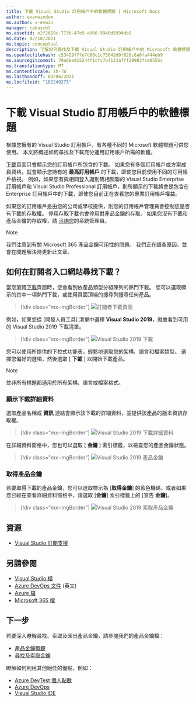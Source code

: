 ```yaml
---
title: 下載 Visual Studio 訂用帳戶中的軟體標題 | Microsoft Docs
author: evanwindom
ms.author: v-evwin
manager: cabuschl
ms.assetid: e2f2619c-7736-47e5-a066-5940d5994db9
ms.date: 02/18/2021
ms.topic: conceptual
description: 了解如何尋找及下載 Visual Studio 訂用帳戶中的 Microsoft 軟體標題
ms.openlocfilehash: c53429f7fe7d88c1c75642d9f820c8a6fa444eb9
ms.sourcegitcommit: 79a6be815244f1cfc7b4123afff29983fce0555c
ms.translationtype: MT
ms.contentlocale: zh-TW
ms.lasthandoff: 03/06/2021
ms.locfileid: "102249275"
---
```

# <a name="downloading-software-titles-in-visual-studio-subscriptions"></a>下載 Visual Studio 訂用帳戶中的軟體標題
根據您擁有的 Visual Studio 訂用帳戶，有各種不同的 Microsoft 軟體標題可供您使用。  本文將概述如何尋找及下載充分運用訂用帳戶所需的軟體。 

[下載](https://my.visualstudio.com/downloads/featured)頁面只會顯示您的訂用帳戶所包含的下載。  如果您有多個訂用帳戶或方案成員資格，就會顯示您持有的 **最高訂用帳戶** 的下載，即使您目前使用不同的訂用帳戶檢視。  例如，如果您有與相同登入識別碼相關聯的 Visual Studio Enterprise 訂用帳戶和 Visual Studio Professional 訂用帳戶，則所顯示的下載將會是包含在 Enterprise 訂用帳戶中的下載，即使您目前正在查看您的專業訂用帳戶權益。  

如果您的訂用帳戶是由您的公司或學校提供，則您的訂用帳戶管理員會控制您是否有下載的存取權。 停用存取下載也會停用對產品金鑰的存取。 如果您沒有下載和產品金鑰的存取權，請 [洽詢您](contact-my-admin.md)的系統管理員。

> [!NOTE]
> 我們注意到有關 Microsoft 365 產品金鑰可用性的問題。  我們正在調查原因，並會在問題解決時更新此文章。 

## <a name="how-do-i-find-downloads-in-the-subscriber-portal"></a>如何在訂閱者入口網站尋找下載？
當您瀏覽[下載](https://my.visualstudio.com/downloads/featured?wt.mc_id=o~msft~docs)頁面時，您會看到依產品類型分組陳列的熱門下載。  您可以選取顯示的其中一項熱門下載，或使用頁面頂端的搜尋列搜尋任何產品。
> [!div class="mx-imgBorder"]
> ![訂閱者下載頁面](_img/subscriber-downloads/subscriber-downloads-resized.png "當您選取 [下載] 分頁時，會顯示最熱門的下載。")

例如，如果您從 [開發人員工具] 清單中選擇 **Visual Studio 2019**，就會看到可用的 Visual Studio 2019 下載清單。
> [!div class="mx-imgBorder"]
> ![Visual Studio 2019 下載](_img/subscriber-downloads/vs2019-product-list.png "當您選取產品時，會顯示可用版本的清單。")

您可以使用所提供的下拉式功能表，輕鬆地選取您的架構、語言和檔案類型。 選擇您偏好的選項，然後選取 [ **下載** ] 以開始下載產品。

> [!NOTE]
> 並非所有標題都適用於所有架構、語言或檔案格式。  

### <a name="displaying-download-details"></a>顯示下載詳細資料
選取產品名稱或 **資訊** 連結會顯示該下載的詳細資料，並提供該產品的版本資訊存取權。
> [!div class="mx-imgBorder"]
> ![Visual Studio 2019 下載詳細資料](_img/subscriber-downloads/vs2019-info.png "[資訊] 索引標籤會顯示下載的相關資訊，並提供版本資訊的存取權。")

在詳細資料窗格中，您也可以選取 [ **金鑰** ] 索引標籤，以檢查您的產品金鑰狀態。
> [!div class="mx-imgBorder"]
> ![Visual Studio 2019 產品金鑰](_img/subscriber-downloads/vs2019-keys.png "[金鑰] 索引標籤會顯示您剩餘的金鑰數目，並可讓您宣告可用的金鑰。")

### <a name="obtaining-product-keys"></a>取得產品金鑰
若要取得下載的產品金鑰，您可以選取標示為 [**取得金鑰**] 的藍色機碼，或者如果您已經在查看詳細資料窗格中，請選取 [**金鑰**] 索引標籤上的 [宣告 **金鑰**]。
> [!div class="mx-imgBorder"]
> ![Visual Studio 2019 索取產品金鑰](_img/subscriber-downloads/vs2019-claim-keys.png "選取宣告金鑰以索取剩餘的金鑰。")

## <a name="resources"></a>資源
- [Visual Studio 訂閱支援](https://my.visualstudio.com/gethelp)

## <a name="see-also"></a>另請參閱
- [Visual Studio 檔](/visualstudio/)
- [Azure DevOps 文件](/azure/devops/) \(英文\)
- [Azure 檔](/azure/)
- [Microsoft 365 檔](/microsoft-365/)

## <a name="next-steps"></a>下一步
若要深入瞭解尋找、索取及匯出產品金鑰，請參閱我們的產品金鑰檔：
- [產品金鑰概觀](product-keys.md)
- [尋找及索取金鑰](find-keys.md)

瞭解如何利用其他絕佳的優點，例如：
- [Azure DevTest 個人點數](vs-azure.md)
- [Azure DevOps](vs-azure-devops.md)
- [Visual Studio IDE](vs-ide-benefit.md)